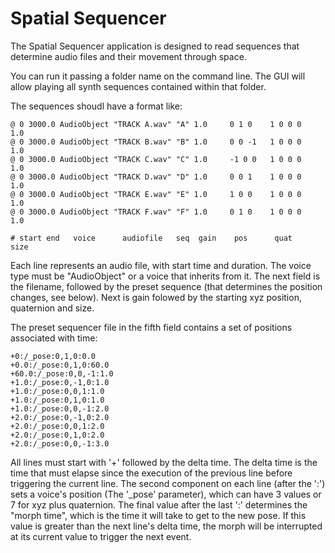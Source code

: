 # Spatial Sequencer

The Spatial Sequencer application is designed to read sequences that determine
audio files and their movement through space.

You can run it passing a folder name on the command line.
The GUI will allow playing all synth sequences contained within that folder.

The sequences shoudl have a format like:

```
@ 0 3000.0 AudioObject "TRACK A.wav" "A" 1.0     0 1 0    1 0 0 0   1.0
@ 0 3000.0 AudioObject "TRACK B.wav" "B" 1.0     0 0 -1   1 0 0 0   1.0
@ 0 3000.0 AudioObject "TRACK C.wav" "C" 1.0     -1 0 0   1 0 0 0   1.0
@ 0 3000.0 AudioObject "TRACK D.wav" "D" 1.0     0 0 1    1 0 0 0   1.0
@ 0 3000.0 AudioObject "TRACK E.wav" "E" 1.0     1 0 0    1 0 0 0   1.0
@ 0 3000.0 AudioObject "TRACK F.wav" "F" 1.0     0 1 0    1 0 0 0   1.0

# start end   voice      audiofile   seq  gain    pos      quat     size
```

Each line represents an audio file, with start time and duration. The voice 
type must be "AudioObject" or a voice that inherits from it.
The next field is the filename, followed by the
preset sequence (that determines the position changes, see below). Next is gain
folowed by the starting xyz position, quaternion and size.

The preset sequencer file in the fifth field contains a set of positions 
associated with time:

```
+0:/_pose:0,1,0:0.0
+0.0:/_pose:0,1,0:60.0
+60.0:/_pose:0,0,-1:1.0
+1.0:/_pose:0,-1,0:1.0
+1.0:/_pose:0,0,1:1.0
+1.0:/_pose:0,1,0:1.0
+1.0:/_pose:0,0,-1:2.0
+2.0:/_pose:0,-1,0:2.0
+2.0:/_pose:0,0,1:2.0
+2.0:/_pose:0,1,0:2.0
+2.0:/_pose:0,0,-1:3.0
```

All lines must start with '+' followed by the delta time. The delta time is the
time that must elapse since the execution of the previous line before triggering
the current line. The second component on each line (after the ':') sets a
voice's position (The '_pose' parameter), which can have 3 values or 7 for xyz
plus quaternion. The final value after the last ':' determines the "morph time",
which is the time it will take to get to the new pose. If this value is greater
than the next line's delta time, the morph will be interrupted at its current
value to trigger the next event.
